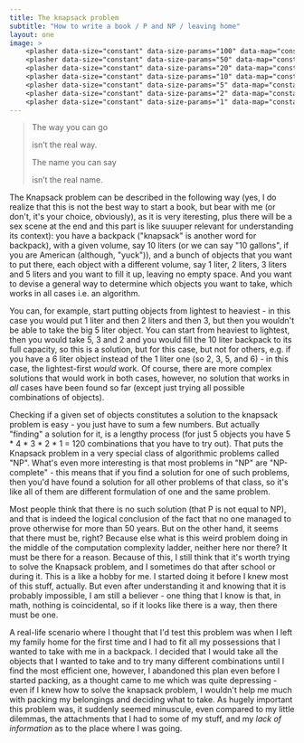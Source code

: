 ```yaml
---
title: The knapsack problem
subtitle: "How to write a book / P and NP / leaving home"
layout: one
image: >
    <plasher data-size="constant" data-size-params="100" data-map="constant" data-params="20000"></plasher>
    <plasher data-size="constant" data-size-params="50" data-map="constant" data-params="20000"></plasher>
    <plasher data-size="constant" data-size-params="20" data-map="constant" data-params="1000"></plasher>
    <plasher data-size="constant" data-size-params="10" data-map="constant" data-params="5"></plasher>
    <plasher data-size="constant" data-size-params="5" data-map="constant" data-params="5"></plasher>
    <plasher data-size="constant" data-size-params="2" data-map="constant" data-params="5"></plasher>
    <plasher data-size="constant" data-size-params="1" data-map="constant" data-params="5"></plasher>
---
```


> The way you can go
>
> isn’t the real way.
>
> The name you can say
>
> isn’t the real name. 


The Knapsack problem can be described in the following way (yes, I do realize that this is not the best way to start a book, but bear with me (or don't, it's your choice, obviously), as it is very iteresting, plus there will be a sex scene at the end and this part is like suuuper relevant for understanding its context): you have a backpack ("knapsack" is another word for backpack), with a given volume, say 10 liters (or we can say "10 gallons", if you are American (although, "yuck")), and a bunch of objects that you want to put there, each object with a different volume, say 1 liter, 2 liters, 3 liters and 5 liters and you want to fill it up, leaving no empty space. And you want to devise a general way to determine which objects you want to take, which works in all cases i.e. an algorithm.

You can, for example, start putting objects from lightest to heaviest - in this case you would put 1 liter and then 2 liters and then 3, but then you wouldn't be able to take the big 5 liter object. You can start from heaviest to lightest, then you would take 5, 3 and 2 and you would fill the 10 liter backpack to its full capacity, so this is a solution, but for this case, but not for others, e.g. if you have a 6 liter object instead of the 1 liter one (so 2, 3, 5, and 6) - in this case, the lightest-first *would* work. Of course, there are more complex solutions that would work in both cases, however, no solution that works in *all* cases have been found so far (except just trying all possible combinations of objects).

Checking if a given set of objects constitutes a solution to the knapsack problem is easy - you just have to sum a few numbers. But actually "finding" a solution for it, is a lengthy process (for just 5 objects you have 5 * 4 * 3 * 2 * 1 = 120 combinations that you have to try out). That puts the Knapsack problem in a very special class of algorithmic problems called "NP". What's even more interesting is that most problems in "NP" are "NP-complete" - this means that if you find a solution for one of such problems, then you'd have found a solution for all other problems of that class, so it's like all of them are different formulation of one and the same problem. 

Most people think that there is no such solution (that P is not equal to NP), and that is indeed the logical conclusion of the fact that no one managed to prove otherwise for more than 50 years. But on the other hand, it seems that there must be, right? Because else what is this weird problem doing in the middle of the computation complexity ladder, neither here nor there? It must be there for a reason. Because of this, I still think that it's worth trying to solve the Knapsack problem, and I sometimes do that after school or during it. This is a like a hobby for me. I started doing it before I knew most of this stuff, actually. But even after understanding it and knowing that it is probably impossible, I am still a believer - one thing that I know is that, in math, nothing is coincidental, so if it looks like there is a way, then there must be one.

A real-life scenario where I thought that I'd test this problem was when I left my family home for the first time and I had to fit all my possessions that I wanted to take with me in a backpack. I decided that I would take all the objects that I wanted to take and to try many different combinations until I find the most efficient one, however, I abandoned this plan even before I started packing, as a thought came to me which was quite depressing - even if I knew how to solve the knapsack problem, I wouldn't help me much with packing my belongings and deciding what to take. As hugely important this problem was, it suddenly seemed minuscule, even compared to my little dilemmas, the attachments that I had to some of my stuff, and my *lack of information* as to the place where I was going. 
